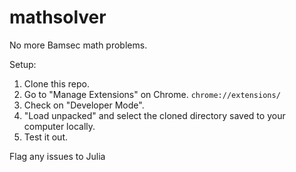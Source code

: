 # mathsolver
No more Bamsec math problems.

Setup:
1. Clone this repo.
2. Go to "Manage Extensions" on Chrome. `chrome://extensions/`
3. Check on "Developer Mode".
4. "Load unpacked" and select the cloned directory saved to your computer locally.
5. Test it out.

Flag any issues to Julia
